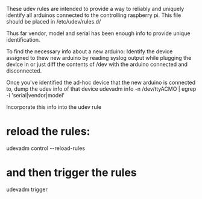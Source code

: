 These udev rules are intended to provide a way to reliably and uniquely identify all arduinos connected to the controlling raspberry pi.
This file should be placed in /etc/udev/rules.d/

Thus far vendor, model and serial has been enough info to provide unique identification.

To find the necessary info about a new arduino:
Identify the device assigned to thew new arduino by reading syslog output while plugging the device in or just diff the contents of /dev with the arduino connected and disconnected.

Once you've identified the ad-hoc device that the new arduino is connected to, dump the udev info of that device
udevadm info -n /dev/ttyACMO | egrep -i 'serial|vendor|model'

Incorporate this info into the udev rule


# reload the rules:
udevadm control --reload-rules

# and then trigger the rules
udevadm trigger